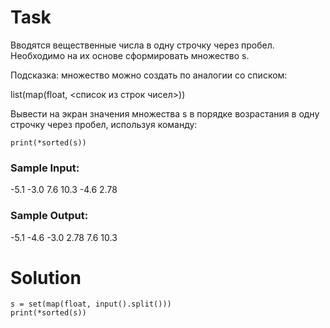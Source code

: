 # Task

Вводятся вещественные числа в одну строчку через пробел. Необходимо на их основе сформировать множество s.

Подсказка: множество можно создать по аналогии со списком: 

list(map(float, <список из строк чисел>))

Вывести на экран значения множества s в порядке возрастания в одну строчку через пробел, используя команду:
```
print(*sorted(s))
```

### Sample Input:

-5.1 -3.0 7.6 10.3 -4.6 2.78

### Sample Output:

-5.1 -4.6 -3.0 2.78 7.6 10.3

# Solution
```
s = set(map(float, input().split()))
print(*sorted(s))
```